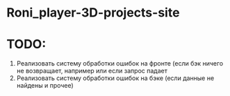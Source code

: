 # Roni_player-3D-projects-site

# TODO:
1. Реализовать систему обработки ошибок на фронте (если бэк ничего не возвращает, например или если запрос падает
2. Реализовать систему обработки ошибок на бэке (если данные не найдены и прочее) 